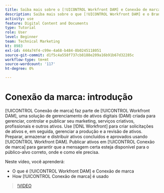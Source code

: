 ```yaml
---
title: Saiba mais sobre o [!UICONTROL Workfront DAM] e Conexão de marca
description: Saiba mais sobre o que [!UICONTROL Workfront DAM] e o Brand Connect são e como são usados.
activity: use
feature: Digital Content and Documents
type: Tutorial
role: User
level: Beginner
team: Technical Marketing
kt: 8983
exl-id: 444a74f4-c99e-4a68-b484-8b0245118051
source-git-commit: d1f5c4a558f737cb8188e209a16b91b67d32285c
workflow-type: tm+mt
source-wordcount: '117'
ht-degree: 0%

---
```


# Conexão da marca: introdução

[!UICONTROL Conexão de marca] faz parte de [!UICONTROL Workfront DAM], uma solução de gerenciamento de ativos digitais (DAM) criada para gerenciar, controlar e publicar seu marketing, serviços criativos, profissionais e outros ativos. Use [!DNL Workfront] para criar solicitações de ativos e, em seguida, gerenciar a produção e a revisão de ativos. Preparar, armazenar e distribuir ativos concluídos e aprovados usando [!UICONTROL Workfront DAM]. Publicar ativos em [!UICONTROL Conexão de marca] para garantir que a mensagem certa esteja disponível para o público-alvo correto, onde e como ele precisa.

Neste vídeo, você aprenderá:

* O que é [!UICONTROL Workfront DAM] e Conexão de marca
* How [!UICONTROL Conexão de marca] é usado

>[!VIDEO](https://video.tv.adobe.com/v/335245/?quality=12)
